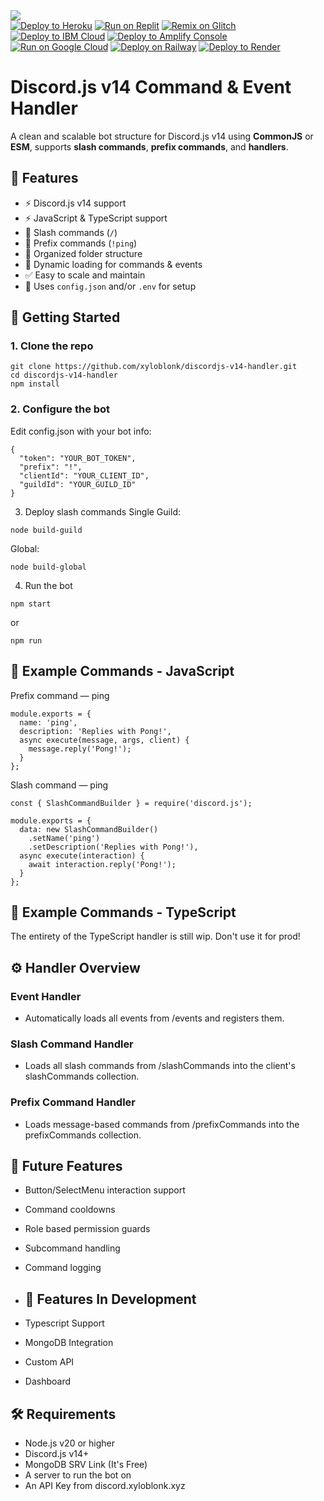 <img src="https://capsule-render.vercel.app/api?type=waving&color=4B4453&height=200&section=header&text=discordv14-handler&fontColor=ffffff&fontSize=30&animation=fadeIn" />
    </br>
  <a target="_blank" href="https://heroku.com/deploy/?template=https://github.com/xyloblonk/discordv12-utility-bot"><img alt="Deploy to Heroku" src="https://binbashbanana.github.io/deploy-buttons/buttons/remade/heroku.svg"></a>
<a target="_blank" href="https://replit.com/github/xyloblonk/discordv14-handler"><img alt="Run on Replit" src="https://binbashbanana.github.io/deploy-buttons/buttons/remade/replit.svg"></a>
<a target="_blank" href="https://glitch.com/edit/#!/import/github/xyloblonk/discordv14-handler"><img alt="Remix on Glitch" src="https://binbashbanana.github.io/deploy-buttons/buttons/remade/glitch.svg"></a>
<a target="_blank" href="https://cloud.ibm.com/devops/setup/deploy?repository=https://github.com/xyloblonk/discordv14-handler"><img alt="Deploy to IBM Cloud" src="https://binbashbanana.github.io/deploy-buttons/buttons/remade/ibmcloud.svg"></a>
<a target="_blank" href="https://console.aws.amazon.com/amplify/home#/deploy?repo=https://github.com/xyloblonk/discordv14-handler"><img alt="Deploy to Amplify Console" src="https://binbashbanana.github.io/deploy-buttons/buttons/remade/amplifyconsole.svg"></a>
<a target="_blank" href="https://deploy.cloud.run/?git_repo=https://github.com/xyloblonk/discordv14-handler"><img alt="Run on Google Cloud" src="https://binbashbanana.github.io/deploy-buttons/buttons/remade/googlecloud.svg"></a>
<a target="_blank" href="https://railway.app/new/template?template=https://github.com/xyloblonk/discordv14-handler"><img alt="Deploy on Railway" src="https://binbashbanana.github.io/deploy-buttons/buttons/remade/railway.svg"></a>
<a target="_blank" href="https://render.com/deploy?repo=https://github.com/xyloblonk/discordv14-handler"><img alt="Deploy to Render" src="https://binbashbanana.github.io/deploy-buttons/buttons/remade/render.svg"></a>
  </br>

# Discord.js v14 Command & Event Handler

A clean and scalable bot structure for Discord.js v14 using **CommonJS** or **ESM**, supports **slash commands**, **prefix commands**, and **handlers**.

## 🔧 Features

- ⚡ Discord.js v14 support
- ⚡ JavaScript & TypeScript support
- 🧩 Slash commands (`/`)
- 💬 Prefix commands (`!ping`)
- 📁 Organized folder structure
- 🔁 Dynamic loading for commands & events
- ✅ Easy to scale and maintain
- 🔐 Uses `config.json` and/or `.env` for setup

## 🚀 Getting Started

### 1. Clone the repo

```
git clone https://github.com/xyloblonk/discordjs-v14-handler.git
cd discordjs-v14-handler
npm install
```

### 2. Configure the bot
Edit config.json with your bot info:

```
{
  "token": "YOUR_BOT_TOKEN",
  "prefix": "!",
  "clientId": "YOUR_CLIENT_ID",
  "guildId": "YOUR_GUILD_ID"
}
```

3. Deploy slash commands
Single Guild:
```
node build-guild
```
Global:
```
node build-global
```
4. Run the bot
```
npm start
```
or
```
npm run
```

## 🧠 Example Commands - JavaScript
Prefix command — ping
```
module.exports = {
  name: 'ping',
  description: 'Replies with Pong!',
  async execute(message, args, client) {
    message.reply('Pong!');
  }
};
```
Slash command — ping
```
const { SlashCommandBuilder } = require('discord.js');

module.exports = {
  data: new SlashCommandBuilder()
    .setName('ping')
    .setDescription('Replies with Pong!'),
  async execute(interaction) {
    await interaction.reply('Pong!');
  }
};
```

## 🧠 Example Commands - TypeScript
The entirety of the TypeScript handler is still wip. Don't use it for prod!

## ⚙️ Handler Overview
### Event Handler
- Automatically loads all events from /events and registers them. 

### Slash Command Handler
- Loads all slash commands from /slashCommands into the client's slashCommands collection. 

### Prefix Command Handler
- Loads message-based commands from /prefixCommands into the prefixCommands collection. 

## 🧪 Future Features
- Button/SelectMenu interaction support 
- Command cooldowns 
- Role based permission guards 
- Subcommand handling 
- Command logging

- ## 🧪 Features In Development
- Typescript Support
- MongoDB Integration
- Custom API
- Dashboard

## 🛠️ Requirements
- Node.js v20 or higher
- Discord.js v14+
- MongoDB SRV Link (It's Free)
- A server to run the bot on
- An API Key from discord.xyloblonk.xyz
